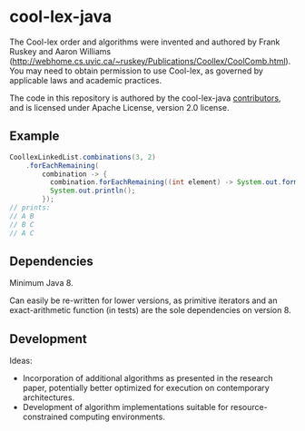 # cool-lex-java

The Cool-lex order and algorithms were invented and authored by Frank Ruskey and Aaron Williams (<http://webhome.cs.uvic.ca/~ruskey/Publications/Coollex/CoolComb.html>).
You may need to obtain permission to use Cool-lex, as governed by applicable laws and academic practices.

The code in this repository is authored by the cool-lex-java [contributors](CONTRIBUTORS), and is licensed under Apache License, version 2.0 license.

## Example

```java
CoollexLinkedList.combinations(3, 2)
    .forEachRemaining(
        combination -> {
          combination.forEachRemaining((int element) -> System.out.format("%c ", element + 'A'));
          System.out.println();
        });
// prints:
// A B
// B C
// A C
```

## Dependencies

Minimum Java 8.

Can easily be re-written for lower versions, as primitive iterators and an exact-arithmetic function (in tests) are the sole dependencies on version 8.

## Development

Ideas:

* Incorporation of additional algorithms as presented in the research paper, potentially better optimized for execution on contemporary architectures.
* Development of algorithm implementations suitable for resource-constrained computing environments.
